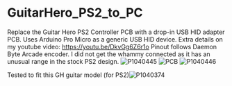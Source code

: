 # GuitarHero_PS2_to_PC
Replace the Guitar Hero PS2 Controller PCB with a drop-in USB HID adapter PCB. Uses Arduino Pro Micro as a generic USB HID device. 
Extra details on my youtube video: https://youtu.be/DkvGg6Z6r1o
Pinout follows Daemon Byte Arcade encoder. 
I did not get the whammy connected as it has an unusual range in the stock PS2 design.
![P1040445](https://user-images.githubusercontent.com/68818321/170869693-698faf34-0e41-4d03-bdc1-dd5fbcc5abc1.JPG)
![PCB](https://user-images.githubusercontent.com/68818321/170869500-18623d4d-b2a0-4356-a565-b2657aa57194.PNG)
![P1040446](https://user-images.githubusercontent.com/68818321/170869624-840a817b-0f43-4e36-b17e-bb1aba79c73a.JPG)

Tested to fit this GH guitar model (for PS2)![P1040374](https://user-images.githubusercontent.com/68818321/170869824-6ed74dcb-2065-4691-be39-b21e727979b6.JPG)
